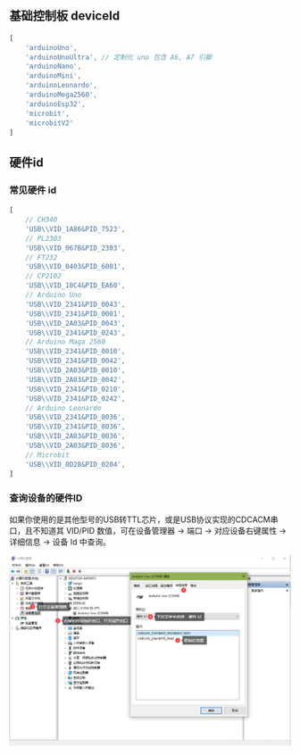 ## 基础控制板 deviceId

```js
[
    'arduinoUno',
    'arduinoUnoUltra', // 定制化 uno 包含 A6, A7 引脚
    'arduinoNano',
    'arduinoMini',
    'arduinoLeonardo',
    'arduinoMega2560',
    'arduinoEsp32',
    'microbit',
    'microbitV2'
]
```

## 硬件id

### 常见硬件 id

```js
[
    // CH340
    'USB\\VID_1A86&PID_7523',
    // PL2303
    'USB\\VID_067B&PID_2303',
    // FT232
    'USB\\VID_0403&PID_6001',
    // CP2102
    'USB\\VID_10C4&PID_EA60',
    // Arduino Uno
    'USB\\VID_2341&PID_0043',
    'USB\\VID_2341&PID_0001',
    'USB\\VID_2A03&PID_0043',
    'USB\\VID_2341&PID_0243',
    // Arduino Maga 2560
    'USB\\VID_2341&PID_0010',
    'USB\\VID_2341&PID_0042',
    'USB\\VID_2A03&PID_0010',
    'USB\\VID_2A03&PID_0042',
    'USB\\VID_2341&PID_0210',
    'USB\\VID_2341&PID_0242',
    // Arduino Leonardo
    'USB\\VID_2341&PID_0036',
    'USB\\VID_2341&PID_8036',
    'USB\\VID_2A03&PID_0036',
    'USB\\VID_2A03&PID_8036',
    // Microbit
    'USB\\VID_0D28&PID_0204',
]
```

###  查询设备的硬件ID

如果你使用的是其他型号的USB转TTL芯片，或是USB协议实现的CDCACM串口，且不知道其 VID/PID 数值，可在设备管理器 -> 端口 -> 对应设备右键属性 -> 详细信息 -> 设备 Id 中查询。

![](assets/find_hardware_id.png)
